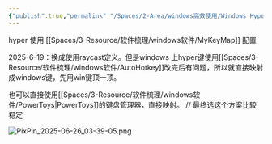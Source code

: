 ```yaml
---
{"publish":true,"permalink":"/Spaces/2-Area/windows高效使用/Windows Hyper键快捷键分配.md","created":"2024-11-21","modified":"2025-06-20","published":"2025-07-10T22:42:15.648+08:00","cssclasses":""}
---
```



hyper 使用 [[Spaces/3-Resource/软件梳理/windows软件/MyKeyMap]] 配置

2025-6-19：换成使用raycast定义。但是windows 上hyper键使用[[Spaces/3-Resource/软件梳理/windows软件/AutoHotkey]]改完后有问题，所以就直接映射成windows键，先用win键顶一顶。

也可以直接使用[[Spaces/3-Resource/软件梳理/windows软件/PowerToys\|PowerToys]]的键盘管理器，直接映射。 // 最终选这个方案比较稳定

![PixPin_2025-06-26_03-39-05.png](https://pub-pic.oldwinter.top/2025/06/06b12446cd6fa027be58550ddb448c00.png)
